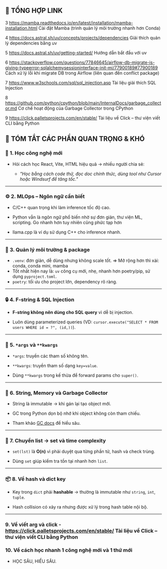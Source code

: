 
## 🔗 **TỔNG HỢP LINK**

3 https://mamba.readthedocs.io/en/latest/installation/mamba-installation.html Cài đặt Mamba (trình quản lý môi trường nhanh hơn Conda)

4 https://docs.astral.sh/uv/concepts/projects/dependencies Giải thích quản lý dependencies bằng uv

5 https://docs.astral.sh/uv/getting-started/ Hướng dẫn bắt đầu với uv

6 https://stackoverflow.com/questions/77846645/airflow-db-migrate-is-giving-typeerror-sqlalchemysessioninterface-init-mi/77900189#77900189 Cách xử lý lỗi khi migrate DB trong Airflow (liên quan đến conflict package)

7 https://www.w3schools.com/sql/sql_injection.asp Tài liệu giải thích SQL Injection

8 https://github.com/python/cpython/blob/main/InternalDocs/garbage_collector.md Cơ chế hoạt động của Garbage Collector trong CPython

9 https://click.palletsprojects.com/en/stable/ Tài liệu về Click – thư viện viết CLI bằng Python

## 📌 **TÓM TẮT CÁC PHẦN QUAN TRỌNG & KHÓ**

### 🧠 **1. Học công nghệ mới**

- Hỏi cách học React, Vite, HTML hiệu quả → nhiều người chia sẻ:
    
    - _"Học bằng cách code thử, đọc doc chính thức, dùng tool như Cursor hoặc Windsurf để tăng tốc."_
        

---

### ⚙️ **2. MLOps – Ngôn ngữ cần biết**

- C/C++ quan trọng khi làm inference tốc độ cao.
    
- Python vẫn là ngôn ngữ phổ biến nhờ sự đơn giản, thư viện ML, scripting. Go nhanh hơn tuy nhiên cũng phức tạp hơn
    
- llama.cpp là ví dụ sử dụng C++ cho inference nhanh.
    

---

### 🧰 **3. Quản lý môi trường & package**

- `.venv`: đơn giản, dễ dùng nhưng không scale tốt. => Mở rộng hơn thì xài: conda, conda mini, mamba
- Tốt nhất hiện nay là: `uv` công cụ mới, nhẹ, nhanh hơn poetry/pip, sử dụng `pyproject.toml`.
- `poetry`: tối ưu cho project lớn, dependency rõ ràng.
    
    

---

### 🔒 **4. F-string & SQL Injection**

- **F-string không nên dùng cho SQL query** vì dễ bị injection.
    
- Luôn dùng parameterized queries (VD: `cursor.execute("SELECT * FROM users WHERE id = ?", (id,))`).
    

---

### 🧩 **5. `*args` và `**kwargs`**

- `*args`: truyền các tham số không tên.
- `**kwargs`: truyền tham số dạng `key=value`.
    
- Dùng `**kwargs` trong kế thừa để forward params cho `super()`.
    

---

### 🔁 **6. String, Memory và Garbage Collector**

- String là immutable → khi gán lại tạo object mới.
- GC trong Python dọn bộ nhớ khi object không còn tham chiếu.
    
- Tham khảo [GC docs](https://github.com/python/cpython/blob/main/InternalDocs/garbage_collector.md) để hiểu sâu.
    

---

### 🧮 **7. Chuyển list → set và time complexity**

- `set(lst)` là **O(n)** vì phải duyệt qua từng phần tử, hash và check trùng.
    
- Dùng `set` giúp kiểm tra tồn tại nhanh hơn `list`.
    

---

### 📦 **8. Về hash và dict key**

- Key trong `dict` phải **hashable** → thường là immutable như `string`, `int`, `tuple`.
    
- Hash collision có xảy ra nhưng được xử lý trong hash table nội bộ.
    

---
### 9. Về viết arg và click - https://click.palletsprojects.com/en/stable/ Tài liệu về Click – thư viện viết CLI bằng Python
### 10. Về cách học nhanh 1 công nghệ mới và 1 thứ mới 
- HỌC SÂU, HIỂU SÂU. 